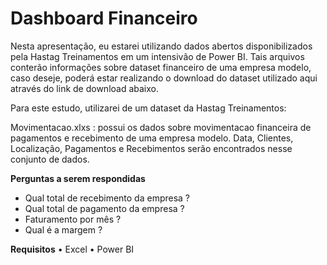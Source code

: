 **<h1>Dashboard Financeiro</h1>**

Nesta apresentação, eu estarei utilizando dados abertos disponibilizados pela Hastag Treinamentos em um intensivão de Power BI. Tais arquivos conterão informações sobre dataset financeiro de uma empresa modelo, caso deseje, poderá estar realizando o download do dataset utilizado aqui através do link de download abaixo.

Para este estudo, utilizarei de um dataset da Hastag Treinamentos:

Movimentacao.xlxs : possui os dados sobre movimentacao financeira de pagamentos e recebimento de uma empresa modelo. Data, Clientes, Localização, Pagamentos e Recebimentos serão encontrados nesse conjunto de dados.

**Perguntas a serem respondidas**
- Qual total de recebimento da empresa ?
- Qual total de pagamento da empresa ?
- Faturamento por mês ?
- Qual é a margem ?

**Requisitos**
• Excel • Power BI
